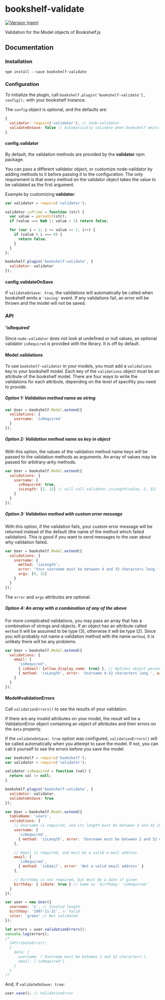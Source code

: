 # bookshelf-validate

[![Version (npm)](https://img.shields.io/npm/v/bookshelf-validate.svg)](https://npmjs.com/package/bookshelf-validate)

Validation for the Model objects of Bookshelf.js

## Documentation

### Installation

```
npm install --save bookshelf-validate
```

### Configuration

To initialize the plugin, call `bookshelf.plugin('bookshelf-validate'[, config]);` with your
bookshelf instance.

The `config` object is optional, and the defaults are:

```js
{
  validator: require('validator'), // node-validator
  validateOnSave: false // Automatically validate when bookshelf emits 'saving' event
}
```

#### config.validator

By default, the validation methods are provided by the __validator__ npm package.

You can pass a different validator object, or customize node-validator by adding
methods to it before passing it to the configuration. The only requirement
is that every method on the validator object takes the value to be validated as the
first argument.

Example by customizing __validator__:

``` js
var validator = require('validator');

validator.isPrime = function (str) {
  var value = parseInt(str);
  if (value === NaN || value < 2) return false;

  for (var i = 2; i <= value >> 1; i++) {
    if (value % i === 0) {
      return false;
    }
  }
};

bookshelf.plugin('bookshelf-validate', {
  validator: validator
});
```

#### config.validateOnSave

If `validateOnSave: true`, the validations will automatically be called
when bookshelf emits a `'saving'` event. If any validations fail, an
error will be thrown and the model will not be saved.

### API

#### 'isRequired'

Since `node-validator` does not look at undefined or null values, an optional
validator `isRequired` is provided with the library. It is off by default.

#### Model.validations

To use `bookshelf-validator` in your models, you must add a `validations`
key to your bookshelf model. Each key of the `validations` object must be
an attribute of the bookshelf model. There are four ways to write the
validations for each attribute, depending on the level of specifity you need
to provide.

##### Option 1: Validation method name as string

```js
var User = bookshelf.Model.extend({
  validations: {
    username: 'isRequired'
  }
});
```

##### Option 2: Validation method name as key in object

With this option, the values of the validation method name keys will be passed
to the validation methods as arguments. An array of values may be passed
for arbitrary-arity methods.

```js
var User = bookshelf.Model.extend({
  validations: {
    username: {
      isRequired: true,
      isLength: [2, 32] // will call validator.isLength(value, 2, 32)
    }
  }
});
```


##### Option 3: Validation method with custom error message

With this option, if the validation fails, your custom error message will be
returned instead of the default (the name of the method which failed validation).
This is good if you want to send messages to the user about why validation failed.

```js
var User = bookshelf.Model.extend({
  validations: {
    username: {
      method: 'isLength',
      error: 'Your username must be between 4 and 32 characters long.',
      args: [4, 32]
    }
  }
});
```

The `error` and `args` attributes are optional.

##### Option 4: An array with a combination of any of the above

For more complicated validations, you may pass an array that has a combination
of strings and objects. If an object has an attribute called `method` it will be
assumed to be type (3), otherwise it will be type (2). Since you will probably
not name a validation method with the name `method`, it is unlikely there will
be any problems.

```js
var User = bookshelf.Model.extend({
  validations: {
    email: [
      'isRequired',
      { isEmail: {allow_display_name: true} }, // Options object passed to node-validator
      { method: 'isLength', error: 'Username 4-32 characters long.', args: [4, 32] } // Custom error message
    ]
  }
});
```

#### Model#validationErrors

Call `validationErrors()` to see the results of your validation.

If there are any invalid attributes on your model, the result will be a
ValidationError object containing an object of attributes and their errors on
the `data` property.

If the `validateOnSave: true` option was configured, `validationErrors()` will
be called automatically when you attempt to save the model. If not, you can
call it yourself to see the errors before you save the model.

``` js
var bookshelf = require('bookshelf');
var validator = require('validator');

validator.isRequired = function (val) {
  return val != null;
}

bookshelf.plugin('bookshelf-validate', {
  validator: validator,
  validateOnSave: true
});

var User = bookshelf.Model.extend({
  tableName: 'users',
  validations: {
    // Username is required, and its length must be between 2 and 32 characters
    username: [
      'isRequired',
      { method: 'isLength', error: 'Username must be between 2 and 32 characters.', args: [2, 32] }
    ],

    // Email is required, and must be a valid e-mail address
    email: [
      'isRequired',
      { method: 'isEmail', error: 'Not a valid email address' }
    ],

    // Birthday is not required, but must be a date if given
    birthday: { isDate: true } // Same as `birthday: 'isRequired'`
  }
});

var user = new User({
  username: 'x', // Invalid length
  birthday: '1997-11-21', // Valid
  color: 'green' // Not validated
});

let errors = user.validationErrors();
console.log(errors);
/*
  [AttributeError]:
  {
    data: {
      username: ['Username must be between 2 and 32 characters'],
      email: ['isRequired']
    }
  }
/*
```

And, if `validateOnSave: true`:

```js
user.save(); // ValidationError
```
